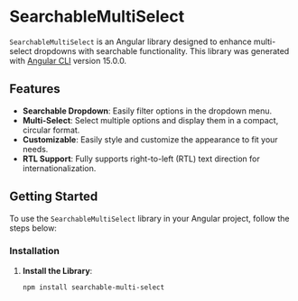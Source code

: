 # SearchableMultiSelect

`SearchableMultiSelect` is an Angular library designed to enhance multi-select dropdowns with searchable functionality. This library was generated with [Angular CLI](https://github.com/angular/angular-cli) version 15.0.0.

## Features

- **Searchable Dropdown**: Easily filter options in the dropdown menu.
- **Multi-Select**: Select multiple options and display them in a compact, circular format.
- **Customizable**: Easily style and customize the appearance to fit your needs.
- **RTL Support**: Fully supports right-to-left (RTL) text direction for internationalization.

## Getting Started

To use the `SearchableMultiSelect` library in your Angular project, follow the steps below:

### Installation

1. **Install the Library**:

   ```bash
   npm install searchable-multi-select
